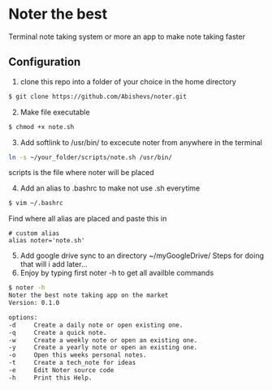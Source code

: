 # Noter the best
Terminal note taking system or more an app to make note taking faster
## Configuration
1. clone this repo into a folder of your choice in the home directory
````Bash
$ git clone https://github.com/Abishevs/noter.git
``````
2. Make file executable
```Bash
$ chmod +x note.sh
```
3. Add softlink to /usr/bin/ to excecute noter from anywhere in the terminal
````bash
ln -s ~/your_folder/scripts/note.sh /usr/bin/
``````
scripts is the file where noter will be placed

4. Add an alias to .bashrc to make not use .sh everytime
````Bash
$ vim ~/.bashrc
``````
Find where all alias are placed and paste this in
```vim
# custom alias
alias noter='note.sh'
`````````
5. Add google drive sync to an directory ~/myGoogleDrive/
Steps for doing that will i add later...
6. Enjoy by typing first noter -h to get all availble commands
````Bash
$ noter -h
Noter the best note taking app on the market
Version: 0.1.0

options:
-d     Create a daily note or open existing one.
-q     Create a quick note.
-w     Create a weekly note or open an existing one.
-y     Create a yearly note or open an existing one.
-o     Open this weeks personal notes.
-t     Create a tech_note for ideas
-e     Edit Noter source code
-h     Print this Help.
``````

